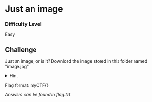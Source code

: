 # Just an image

### Difficulty Level 
Easy

## Challenge
Just an image, or is it? Download the image stored in this folder named "image.jpg"

<details>
<summary>Hint</summary> 
Maybe something is hidden inside the image file?
</details>

Flag format: myCTF{}

*Answers can be found in flag.txt*
